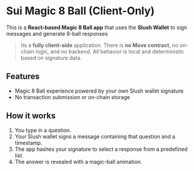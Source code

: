 # Sui Magic 8 Ball (Client-Only)

This is a **React-based Magic 8 Ball app** that uses the **Slush Wallet** to
sign messages and generate 8-ball responses

> Its a **fully client-side** application. There is **no Move contract**, no
> on-chain logic, and no backend. All behavior is local and deterministic based
> on signature data.

## Features

- Magic 8 Ball experience powered by your own Slush wallet signature
- No transaction submission or on-chain storage

## How it works

1. You type in a question.
2. Your Slush wallet signs a message containing that question and a timestamp.
3. The app hashes your signature to select a response from a predefined list.
4. The answer is revealed with a magic-ball animation.
